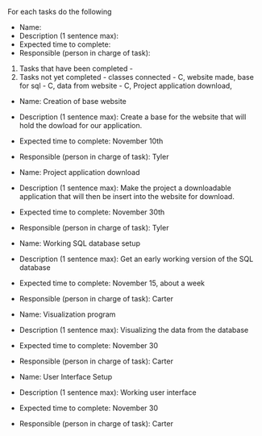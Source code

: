 For each tasks do the following 
* Name: 
* Description (1 sentence max):
* Expected time to complete:
* Responsible (person in charge of task):

1. Tasks that have been completed - 
2. Tasks not yet completed - classes connected - C, website made, base for sql - C, data from website - C, Project application download,

* Name: Creation of base website
* Description (1 sentence max): Create a base for the website that will hold the dowload for our application.
* Expected time to complete: November 10th
* Responsible (person in charge of task): Tyler

* Name: Project application download
* Description (1 sentence max): Make the project a downloadable application that will then be insert into the website for download.
* Expected time to complete: November 30th
* Responsible (person in charge of task): Tyler

* Name: Working SQL database setup
* Description (1 sentence max): Get an early working version of the SQL database
* Expected time to complete: November 15, about a week
* Responsible (person in charge of task): Carter

* Name: Visualization program
* Description (1 sentence max): Visualizing the data from the database
* Expected time to complete: November 30
* Responsible (person in charge of task): Carter

* Name: User Interface Setup
* Description (1 sentence max): Working user interface
* Expected time to complete: November 30
* Responsible (person in charge of task): Carter
